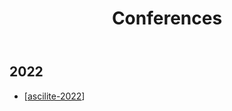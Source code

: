 ﻿---
title: Conferences
---
## 2022

- [[ascilite-2022]]


[//begin]: # "Autogenerated link references for markdown compatibility"
[ascilite-2022]: ascilite2022/ascilite-2022 "ASCILITE 2022"
[//end]: # "Autogenerated link references"